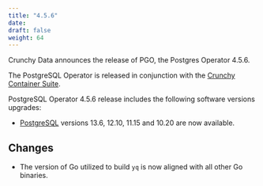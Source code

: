 ```yaml
---
title: "4.5.6"
date:
draft: false
weight: 64
---
```


Crunchy Data announces the release of PGO, the Postgres Operator 4.5.6.

The PostgreSQL Operator is released in conjunction with the [Crunchy Container Suite](https://github.com/CrunchyData/crunchy-containers/).

PostgreSQL Operator 4.5.6 release includes the following software versions upgrades:

- [PostgreSQL](https://www.postgresql.org) versions 13.6, 12.10, 11.15 and 10.20 are now available.

## Changes

- The version of Go utilized to build `yq` is now aligned with all other Go binaries.
